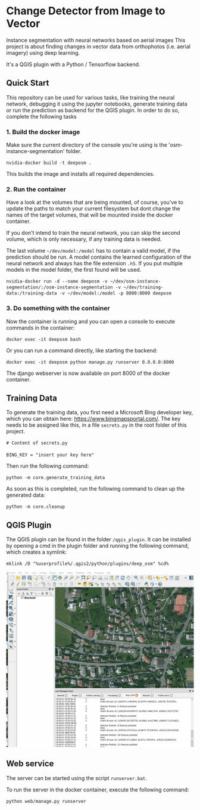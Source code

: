 # Change Detector from Image to Vector
Instance segmentation with neural networks based on aerial images
This project is about finding changes in vector data from orthophotos (i.e. aerial imagery) using deep learning.

It's a QGIS plugin with a Python / Tensorflow backend.

## Quick Start
This repository can be used for various tasks, like training the neural network, debugging it using the jupyter notebooks, generate training data or run the prediction as backend for the QGIS plugin.
In order to do so, complete the following tasks

### 1. Build the docker image
Make sure the current directory of the console you're using is the 'osm-instance-segmentation' folder.
```
nvidia-docker build -t deeposm .
```

This builds the image and installs all required dependencies.

### 2. Run the container
Have a look at the volumes that are being mounted, of course, you've to update the paths to match your current filesystem but dont change the names of the target volumes, that will be mounted inside the docker container.

If you don't intend to train the neural network, you can skip the second volume, which is only necessary, if any training data is needed.

The last volume `~/dev/model:/model` has to contain a valid model, if the prediction should be run. A model contains the learned configuration of the neural network and always has the file extension `.h5`. If you put multiple models in the model folder, the first found will be used.

```
nvidia-docker run -d --name deeposm -v ~/dev/osm-instance-segmentation/:/osm-instance-segmentation -v ~/dev/training-data:/training-data -v ~/dev/model:/model -p 8000:8000 deeposm
```

### 3. Do something with the container

Now the container is running and you can open a console to execute commands in the container:
```
docker exec -it deeposm bash
```

Or you can run a command directly, like starting the backend:
```
docker exec -it deeposm python manage.py runserver 0.0.0.0:8000
```

The django webserver is now available on port 8000 of the docker container.



## Training Data
To generate the training data, you first need a Microsoft Bing developer key, which you can obtain here: https://www.bingmapsportal.com/.
The key needs to be assigned like this, in a file `secrets.py` in the root folder of this project.

```
# Content of secrets.py

BING_KEY = "insert your key here"
```

Then run the following command:

```
python -m core.generate_training_data
```

As soon as this is completed, run the following command to clean up the generated data:

```
python -m core.cleanup
```


## QGIS Plugin
The QGIS plugin can be found in the folder `/qgis_plugin`. It can be installed by opening a cmd in the plugin folder and running the following command, which creates a symlink:

 ```
mklink /D "%userprofile%/.qgis2/python/plugins/deep_osm" %cd%
 ```

![Alt Text](./sample_data/qgis_prototype.gif)

## Web service
The server can be started using the script ```runserver.bat```.

To run the server in the docker container, execute the following command:

```
python web/manage.py runserver
```